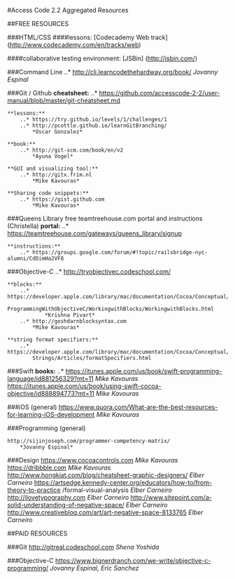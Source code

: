 #Access Code 2.2 Aggregated Resources

##FREE RESOURCES

###HTML/CSS
####lessons:
[Codecademy Web track] (http://www.codecademy.com/en/tracks/web)

####collaborative testing environment:
[JSBin] (http://jsbin.com/)


###Command Line
..* http://cli.learncodethehardway.org/book/
*Jovanny Espinal*


###Git / Github
	**cheatsheet:**
		..* https://github.com/accesscode-2-2/user-manual/blob/master/git-cheatsheet.md

	**lessons:**
		..* https://try.github.io/levels/1/challenges/1
		..* http://pcottle.github.io/learnGitBranching/
			*Oscar Gonzalez*
		
	**book:**
		..* http://git-scm.com/book/en/v2
			*Ayuna Vogel*
			
	**GUI and visualizing tool:**
		..* http://gitx.frim.nl
			*Mike Kavouras*
			
	**Sharing code snippets:**
		..* https://gist.github.com
			*Mike Kavouras*


###Queens Library free teamtreehouse.com portal and instructions (Christella)
	**portal:**
		..* https://teamtreehouse.com/gateways/queens_library/signup

	**instructions:**
		..* https://groups.google.com/forum/#!topic/railsbridge-nyc-alumni/CdDimHa2VF8


###Objective-C
	..* http://tryobjectivec.codeschool.com/
	
	**blocks:**
		..* https://developer.apple.com/library/mac/documentation/Cocoa/Conceptual/
			ProgrammingWithObjectiveC/WorkingwithBlocks/WorkingwithBlocks.html
				*Krishna Pivart*
		..* http://goshdarnblocksyntax.com
			*Mike Kavouras*
			
	**string format specifiers:**
		..* https://developer.apple.com/library/mac/documentation/Cocoa/Conceptual/
			Strings/Articles/formatSpecifiers.html


###Swift
	**books:**
		..* https://itunes.apple.com/us/book/swift-programming-language/id881256329?mt=11
			*Mike Kavouras*
		https://itunes.apple.com/us/book/using-swift-cocoa-objective/id888894773?mt=11
			*Mike Kavouras*
		
###iOS (general)
	https://www.quora.com/What-are-the-best-resources-for-learning-iOS-development
		*Mike Kavouras*
		
###Programming (general)
	
	http://sijinjoseph.com/programmer-competency-matrix/
		*Jovanny Espinal*
		
###Design
	https://www.cocoacontrols.com
		*Mike Kavouras*
	https://dribbble.com
		*Mike Kavouras*
	http://www.hongkiat.com/blog/cheatsheet-graphic-designers/
		*Elber Carneiro*
	https://artsedge.kennedy-center.org/educators/how-to/from-theory-to-practice
		/formal-visual-analysis
		*Elber Carneiro*
	http://ilovetypography.com
		*Elber Carneiro*
	http://www.sitepoint.com/a-solid-understanding-of-negative-space/
		*Elber Carneiro*
	http://www.creativebloq.com/art/art-negative-space-8133765
		*Elber Carneiro*



##PAID RESOURCES

###Git
	http://gitreal.codeschool.com
		*Shena Yoshida*

###Objective-C
	https://www.bignerdranch.com/we-write/objective-c-programming/
		*Jovanny Espinal, Eric Sanchez*